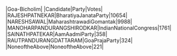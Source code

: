  
|Goa-Bicholim|
|Candidate|Party|Votes|
|RAJESHPATNEKAR|BharatiyaJanataParty|10654|
|NARESHSAWAL|MaharashtrawadiGomantak|9988|
|MANOHARPANDURANGSHIRODKAR|IndianNationalCongress|1761|
|SAINATHPATEKAR|AamAadmiParty|358|
|RAUTPANDURANGDATTARAM|GoaPrajaParty|324|
|NoneoftheAbove|NoneoftheAbove|221|
